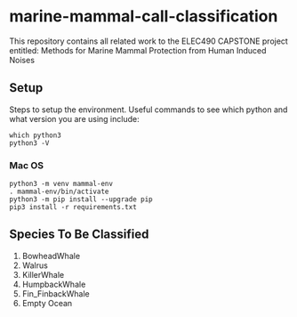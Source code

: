# marine-mammal-call-classification
This repository contains all related work to the ELEC490 CAPSTONE project entitled: Methods for Marine Mammal Protection from Human Induced Noises

## Setup
Steps to setup the environment. Useful commands to see which python and what version you are using include:

```
which python3
python3 -V
```

### Mac OS

```
python3 -m venv mammal-env
. mammal-env/bin/activate
python3 -m pip install --upgrade pip
pip3 install -r requirements.txt
```

## Species To Be Classified
1. BowheadWhale
2. Walrus
3. KillerWhale
4. HumpbackWhale
5. Fin_FinbackWhale
6. Empty Ocean

